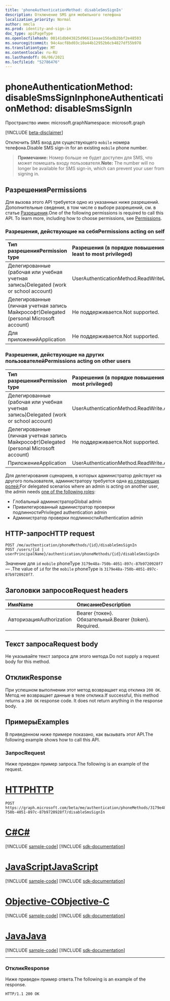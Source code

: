 ```yaml
---
title: 'phoneAuthenticationMethod: disableSmsSignIn'
description: Отключение SMS для мобильного телефона
localization_priority: Normal
author: mmcla
ms.prod: identity-and-sign-in
doc_type: apiPageType
ms.openlocfilehash: 00141db043825d96611eaae156adb2bbf2e48503
ms.sourcegitcommit: 94c4acf8bd03c10a44b12952b6cb4827df55b978
ms.translationtype: MT
ms.contentlocale: ru-RU
ms.lasthandoff: 06/06/2021
ms.locfileid: "52786476"
---
```

# <a name="phoneauthenticationmethod-disablesmssignin"></a><span data-ttu-id="595b0-103">phoneAuthenticationMethod: disableSmsSignIn</span><span class="sxs-lookup"><span data-stu-id="595b0-103">phoneAuthenticationMethod: disableSmsSignIn</span></span>

<span data-ttu-id="595b0-104">Пространство имен: microsoft.graph</span><span class="sxs-lookup"><span data-stu-id="595b0-104">Namespace: microsoft.graph</span></span>

[!INCLUDE [beta-disclaimer](../../includes/beta-disclaimer.md)]

<span data-ttu-id="595b0-105">Отключить SMS вход для существующего `mobile` номера телефона.</span><span class="sxs-lookup"><span data-stu-id="595b0-105">Disable SMS sign-in for an existing `mobile` phone number.</span></span> 

><span data-ttu-id="595b0-106">**Примечание:** Номер больше не будет доступен для SMS, что может помешать входу пользователя.</span><span class="sxs-lookup"><span data-stu-id="595b0-106">**Note:** The number will no longer be available for SMS sign-in, which can prevent your user from signing in.</span></span>

## <a name="permissions"></a><span data-ttu-id="595b0-107">Разрешения</span><span class="sxs-lookup"><span data-stu-id="595b0-107">Permissions</span></span>

<span data-ttu-id="595b0-p101">Для вызова этого API требуется одно из указанных ниже разрешений. Дополнительные сведения, в том числе о выборе разрешений, см. в статье [Разрешения](/graph/permissions-reference).</span><span class="sxs-lookup"><span data-stu-id="595b0-p101">One of the following permissions is required to call this API. To learn more, including how to choose permissions, see [Permissions](/graph/permissions-reference).</span></span>

### <a name="permissions-acting-on-self"></a><span data-ttu-id="595b0-110">Разрешения, действующие на себя</span><span class="sxs-lookup"><span data-stu-id="595b0-110">Permissions acting on self</span></span>

|<span data-ttu-id="595b0-111">Тип разрешения</span><span class="sxs-lookup"><span data-stu-id="595b0-111">Permission type</span></span>      | <span data-ttu-id="595b0-112">Разрешения (в порядке повышения привилегий)</span><span class="sxs-lookup"><span data-stu-id="595b0-112">Permissions (from least to most privileged)</span></span>              |
|:---------------------------------------|:-------------------------|
| <span data-ttu-id="595b0-113">Делегированные (рабочая или учебная учетная запись)</span><span class="sxs-lookup"><span data-stu-id="595b0-113">Delegated (work or school account)</span></span>     | <span data-ttu-id="595b0-114">UserAuthenticationMethod.ReadWrite</span><span class="sxs-lookup"><span data-stu-id="595b0-114">UserAuthenticationMethod.ReadWrite</span></span> |
| <span data-ttu-id="595b0-115">Делегированные (личная учетная запись Майкрософт)</span><span class="sxs-lookup"><span data-stu-id="595b0-115">Delegated (personal Microsoft account)</span></span> | <span data-ttu-id="595b0-116">Не поддерживается.</span><span class="sxs-lookup"><span data-stu-id="595b0-116">Not supported.</span></span> |
| <span data-ttu-id="595b0-117">Для приложений</span><span class="sxs-lookup"><span data-stu-id="595b0-117">Application</span></span>                            | <span data-ttu-id="595b0-118">Не поддерживается.</span><span class="sxs-lookup"><span data-stu-id="595b0-118">Not supported.</span></span> |

### <a name="permissions-acting-on-other-users"></a><span data-ttu-id="595b0-119">Разрешения, действующие на других пользователей</span><span class="sxs-lookup"><span data-stu-id="595b0-119">Permissions acting on other users</span></span>

|<span data-ttu-id="595b0-120">Тип разрешения</span><span class="sxs-lookup"><span data-stu-id="595b0-120">Permission type</span></span>      | <span data-ttu-id="595b0-121">Разрешения (в порядке повышения привилегий)</span><span class="sxs-lookup"><span data-stu-id="595b0-121">Permissions (from least to most privileged)</span></span>              |
|:---------------------------------------|:-------------------------|
| <span data-ttu-id="595b0-122">Делегированные (рабочая или учебная учетная запись)</span><span class="sxs-lookup"><span data-stu-id="595b0-122">Delegated (work or school account)</span></span>     | <span data-ttu-id="595b0-123">UserAuthenticationMethod.ReadWrite.All</span><span class="sxs-lookup"><span data-stu-id="595b0-123">UserAuthenticationMethod.ReadWrite.All</span></span> |
| <span data-ttu-id="595b0-124">Делегированные (личная учетная запись Майкрософт)</span><span class="sxs-lookup"><span data-stu-id="595b0-124">Delegated (personal Microsoft account)</span></span> | <span data-ttu-id="595b0-125">Не поддерживается.</span><span class="sxs-lookup"><span data-stu-id="595b0-125">Not supported.</span></span> |
| <span data-ttu-id="595b0-126">Приложение</span><span class="sxs-lookup"><span data-stu-id="595b0-126">Application</span></span>                            | <span data-ttu-id="595b0-127">UserAuthenticationMethod.ReadWrite.All</span><span class="sxs-lookup"><span data-stu-id="595b0-127">UserAuthenticationMethod.ReadWrite.All</span></span> |

<span data-ttu-id="595b0-128">Для делегирования сценариев, в которых администратор действует на другого пользователя, администратору требуется одна [из следующих ролей:](/azure/active-directory/users-groups-roles/directory-assign-admin-roles#available-roles)</span><span class="sxs-lookup"><span data-stu-id="595b0-128">For delegated scenarios where an admin is acting on another user, the admin needs [one of the following roles](/azure/active-directory/users-groups-roles/directory-assign-admin-roles#available-roles):</span></span>
* <span data-ttu-id="595b0-129">Глобальный администратор</span><span class="sxs-lookup"><span data-stu-id="595b0-129">Global admin</span></span>
* <span data-ttu-id="595b0-130">Привилегированный администратор проверки подлинности</span><span class="sxs-lookup"><span data-stu-id="595b0-130">Privileged authentication admin</span></span>
* <span data-ttu-id="595b0-131">Администратор проверки подлинности</span><span class="sxs-lookup"><span data-stu-id="595b0-131">Authentication admin</span></span>

## <a name="http-request"></a><span data-ttu-id="595b0-132">HTTP-запрос</span><span class="sxs-lookup"><span data-stu-id="595b0-132">HTTP request</span></span>

<!-- { "blockType": "ignored" } -->

```http
POST /me/authentication/phoneMethods/{id}/disableSmsSignIn
POST /users/{id | userPrincipalName}/authentication/phoneMethods/{id}/disableSmsSignIn
```
<span data-ttu-id="595b0-133">Значение для `id` `mobile` phoneType `3179e48a-750b-4051-897c-87b9720928f7` — .</span><span class="sxs-lookup"><span data-stu-id="595b0-133">The value of `id` for the `mobile` phoneType is `3179e48a-750b-4051-897c-87b9720928f7`.</span></span>

## <a name="request-headers"></a><span data-ttu-id="595b0-134">Заголовки запросов</span><span class="sxs-lookup"><span data-stu-id="595b0-134">Request headers</span></span>

| <span data-ttu-id="595b0-135">Имя</span><span class="sxs-lookup"><span data-stu-id="595b0-135">Name</span></span>          | <span data-ttu-id="595b0-136">Описание</span><span class="sxs-lookup"><span data-stu-id="595b0-136">Description</span></span>   |
|:--------------|:--------------|
| <span data-ttu-id="595b0-137">Авторизация</span><span class="sxs-lookup"><span data-stu-id="595b0-137">Authorization</span></span> | <span data-ttu-id="595b0-p102">Bearer {токен}. Обязательный.</span><span class="sxs-lookup"><span data-stu-id="595b0-p102">Bearer {token}. Required.</span></span> |

## <a name="request-body"></a><span data-ttu-id="595b0-140">Текст запроса</span><span class="sxs-lookup"><span data-stu-id="595b0-140">Request body</span></span>

<span data-ttu-id="595b0-141">Не указывайте текст запроса для этого метода.</span><span class="sxs-lookup"><span data-stu-id="595b0-141">Do not supply a request body for this method.</span></span>

## <a name="response"></a><span data-ttu-id="595b0-142">Отклик</span><span class="sxs-lookup"><span data-stu-id="595b0-142">Response</span></span>

<span data-ttu-id="595b0-p103">При успешном выполнении этот метод возвращает код отклика `200 OK`. Метод не возвращает данные в теле отклика.</span><span class="sxs-lookup"><span data-stu-id="595b0-p103">If successful, this method returns a `200 OK` response code. It does not return anything in the response body.</span></span>

## <a name="examples"></a><span data-ttu-id="595b0-145">Примеры</span><span class="sxs-lookup"><span data-stu-id="595b0-145">Examples</span></span>

<span data-ttu-id="595b0-146">В приведенном ниже примере показано, как вызывать этот API.</span><span class="sxs-lookup"><span data-stu-id="595b0-146">The following example shows how to call this API.</span></span>

### <a name="request"></a><span data-ttu-id="595b0-147">Запрос</span><span class="sxs-lookup"><span data-stu-id="595b0-147">Request</span></span>

<span data-ttu-id="595b0-148">Ниже приведен пример запроса.</span><span class="sxs-lookup"><span data-stu-id="595b0-148">The following is an example of the request.</span></span>

# <a name="http"></a>[<span data-ttu-id="595b0-149">HTTP</span><span class="sxs-lookup"><span data-stu-id="595b0-149">HTTP</span></span>](#tab/http)
<!-- {
  "blockType": "request",
  "name": "phoneauthenticationmethod_disablesmssignin"
}-->

```http
POST https://graph.microsoft.com/beta/me/authentication/phoneMethods/3179e48a-750b-4051-897c-87b9720928f7/disableSmsSignIn
```
# <a name="c"></a>[<span data-ttu-id="595b0-150">C#</span><span class="sxs-lookup"><span data-stu-id="595b0-150">C#</span></span>](#tab/csharp)
[!INCLUDE [sample-code](../includes/snippets/csharp/phoneauthenticationmethod-disablesmssignin-csharp-snippets.md)]
[!INCLUDE [sdk-documentation](../includes/snippets/snippets-sdk-documentation-link.md)]

# <a name="javascript"></a>[<span data-ttu-id="595b0-151">JavaScript</span><span class="sxs-lookup"><span data-stu-id="595b0-151">JavaScript</span></span>](#tab/javascript)
[!INCLUDE [sample-code](../includes/snippets/javascript/phoneauthenticationmethod-disablesmssignin-javascript-snippets.md)]
[!INCLUDE [sdk-documentation](../includes/snippets/snippets-sdk-documentation-link.md)]

# <a name="objective-c"></a>[<span data-ttu-id="595b0-152">Objective-C</span><span class="sxs-lookup"><span data-stu-id="595b0-152">Objective-C</span></span>](#tab/objc)
[!INCLUDE [sample-code](../includes/snippets/objc/phoneauthenticationmethod-disablesmssignin-objc-snippets.md)]
[!INCLUDE [sdk-documentation](../includes/snippets/snippets-sdk-documentation-link.md)]

# <a name="java"></a>[<span data-ttu-id="595b0-153">Java</span><span class="sxs-lookup"><span data-stu-id="595b0-153">Java</span></span>](#tab/java)
[!INCLUDE [sample-code](../includes/snippets/java/phoneauthenticationmethod-disablesmssignin-java-snippets.md)]
[!INCLUDE [sdk-documentation](../includes/snippets/snippets-sdk-documentation-link.md)]

---


### <a name="response"></a><span data-ttu-id="595b0-154">Отклик</span><span class="sxs-lookup"><span data-stu-id="595b0-154">Response</span></span>

<span data-ttu-id="595b0-155">Ниже приведен пример ответа.</span><span class="sxs-lookup"><span data-stu-id="595b0-155">The following is an example of the response.</span></span>
<!-- {
  "blockType": "response"
} -->

```http
HTTP/1.1 200 OK
```

<!-- uuid: 16cd6b66-4b1a-43a1-adaf-3a886856ed98
2019-02-04 14:57:30 UTC -->
<!-- {
  "type": "#page.annotation",
  "description": "phoneAuthenticationMethod: disableSmsSignIn",
  "keywords": "",
  "section": "documentation",
  "tocPath": ""
}-->
